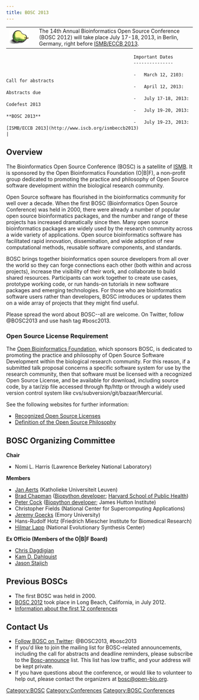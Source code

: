 ```yaml
---
title: BOSC 2013
---
```


|                                            |     |                                                                                                                                                                                          |
|--------------------------------------------|-----|------------------------------------------------------------------------------------------------------------------------------------------------------------------------------------------|
| ![The Bosc Pear](Pear.png "The Bosc Pear") |     | The 14th Annual Bioinformatics Open Source Conference (BOSC 2012) will take place July 17-18, 2013, in Berlin, Germany, right before [ISMB/ECCB 2013](http://www.iscb.org/ismbeccb2013). 
                                                                                                                                                                                                                                              
                                                    Important Dates                                                                                                                                                                           
                                                    ---------------                                                                                                                                                                           
                                                                                                                                                                                                                                              
                                                    -   March 12, 2103: Call for abstracts                                                                                                                                                    
                                                    -   April 12, 2013: Abstracts due                                                                                                                                                         
                                                    -   July 17-18, 2013: Codefest 2013                                                                                                                                                       
                                                    -   July 19-20, 2013: **BOSC 2013**                                                                                                                                                       
                                                    -   July 19-23, 2013: [ISMB/ECCB 2013](http://www.iscb.org/ismbeccb2013)                                                                                                                  |

Overview
--------

The Bioinformatics Open Source Conference (BOSC) is a satellite of
[ISMB](http://www.iscb.org/ismbeccb2013). It is sponsored by the Open
Bioinformatics Foundation (O|B|F), a non-profit group dedicated to
promoting the practice and philosophy of Open Source software
development within the biological research community.

Open Source software has flourished in the bioinformatics community for
well over a decade. When the first BOSC (Bioinformatics Open Source
Conference) was held in 2000, there were already a number of popular
open source bioinformatics packages, and the number and range of these
projects has increased dramatically since then. Many open source
bioinformatics packages are widely used by the research community across
a wide variety of applications. Open source bioinformatics software has
facilitated rapid innovation, dissemination, and wide adoption of new
computational methods, reusable software components, and standards.

BOSC brings together bioinformatics open source developers from all over
the world so they can forge connections each other (both within and
across projects), increase the visibility of their work, and collaborate
to build shared resources. Participants can work together to create use
cases, prototype working code, or run hands-on tutorials in new software
packages and emerging technologies. For those who are bioinformatics
software users rather than developers, BOSC introduces or updates them
on a wide array of projects that they might find useful.

Please spread the word about BOSC--all are welcome. On Twitter, follow
@BOSC2013 and use hash tag \#bosc2013.

### Open Source License Requirement

The [Open Bioinformatics Foundation](OBF "wikilink"), which sponsors
BOSC, is dedicated to promoting the practice and philosophy of Open
Source Software Development within the biological research community.
For this reason, if a submitted talk proposal concerns a specific
software system for use by the research community, then that software
must be licensed with a recognized Open Source License, and be available
for download, including source code, by a tar/zip file accessed through
ftp/http or through a widely used version control system like
cvs/subversion/git/bazaar/Mercurial.

See the following websites for further information:

-   [Recognized Open Source
    Licenses](http://www.opensource.org/licenses/)
-   [Definition of the Open Source
    Philosophy](http://www.opensource.org/docs/definition.php)

BOSC Organizing Committee
-------------------------

**Chair**

-   Nomi L. Harris (Lawrence Berkeley National Laboratory)

**Members**

-   [Jan Aerts](http://www.esat.kuleuven.be/scd/person.php?persid=473)
    (Katholieke Universiteit Leuven)
-   [Brad Chapman](http://bcbio.wordpress.com) ([Biopython
    developer](http://biopython.org); [Harvard School of Public
    Health](http://compbio.sph.harvard.edu/chb/))
-   [Peter Cock](http://www.scri.ac.uk/staff/petercock) ([Biopython
    developer](http://biopython.org); James Hutton Institute)
-   Christopher Fields (National Center for Supercomputing Applications)
-   [Jeremy Goecks](http://bx.mathcs.emory.edu/people/jeremy/)
    (Emory University)
-   Hans-Rudolf Hotz (Friedrich Miescher Institute for
    Biomedical Research)
-   [Hilmar Lapp](http://www.bioperl.org/wiki/Hilmar_Lapp) (National
    Evolutionary Synthesis Center)

**Ex Officio (Members of the O|B|F Board)**

-   [Chris Dagdigian](http://www.bioperl.org/wiki/Chris_Dagdigian)
-   [Kam D. Dahlquist](http://myweb.lmu.edu/kdahlqui)
-   [Jason Stajich](http://www.bioperl.org/wiki/Jason_Stajich)

Previous BOSCs
--------------

-   The first BOSC was held in 2000.
-   [BOSC 2012](BOSC_2012 "wikilink") took place in Long Beach,
    California, in July 2012.
-   [ Information about the first 12
    conferences](Past_BOSC_conferences "wikilink")

Contact Us
----------

-   [Follow BOSC on Twitter](http://twitter.com/#!/BOSC2012): @BOSC2013,
    \#bosc2013
-   If you'd like to join the mailing list for BOSC-related
    announcements, including the call for abstracts and deadline
    reminders, please subscribe to the
    [Bosc-announce](http://lists.open-bio.org/mailman/listinfo/bosc-announce) list.
    This list has low traffic, and your address will be kept private.
-   If you have questions about the conference, or would like to
    volunteer to help out, please contact the organizers at
    <bosc@open-bio.org>.

<Category:BOSC> <Category:Conferences> [Category:BOSC
Conferences](Category:BOSC_Conferences "wikilink")
